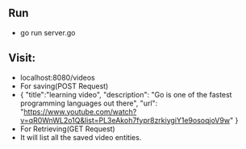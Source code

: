 ## Run 
  - go run server.go

## Visit:

  - localhost:8080/videos
  - For saving(POST Request)
  - {
    "title":"learning video",
    "description": "Go is one of the fastest programming languages out there",
    "url": "https://www.youtube.com/watch?v=qR0WnWL2o1Q&list=PL3eAkoh7fypr8zrkiygiY1e9osoqjoV9w"
    }
  - For Retrieving(GET Request)
  - It will list all the saved video entities.
